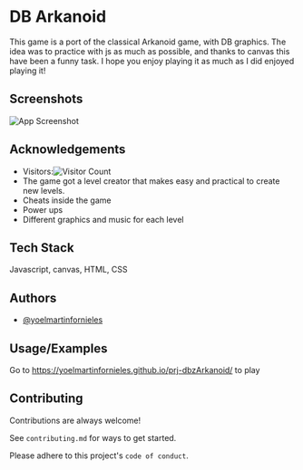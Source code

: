 
# DB Arkanoid

This game is a port of the classical Arkanoid game, with DB graphics.
The idea was to practice with js as much as possible, and thanks to canvas this have been a funny task. I hope you enjoy playing it as much as I did enjoyed playing it!


## Screenshots

![App Screenshot](https://media-exp1.licdn.com/dms/image/C4D22AQFBWX3JtbdLxw/feedshare-shrink_2048_1536/0/1632390296482?e=1637193600&v=beta&t=E78gZiZmjh2DyJYnn2x8kN6Gb5zwj155tfS3eonbXJM)

  
## Acknowledgements

 - Visitors:![Visitor Count](https://profile-counter.glitch.me/{yoelmartinfornieles}/count.svg)
 - The game got a level creator that makes easy and practical to create new levels.
 - Cheats inside the game
 - Power ups
 - Different graphics and music for each level

  
## Tech Stack

Javascript, canvas, HTML, CSS

  
## Authors

- [@yoelmartinfornieles](https://github.com/yoelmartinfornieles)

  
## Usage/Examples

Go to https://yoelmartinfornieles.github.io/prj-dbzArkanoid/ to play

  
## Contributing

Contributions are always welcome!

See `contributing.md` for ways to get started.

Please adhere to this project's `code of conduct`.

  
